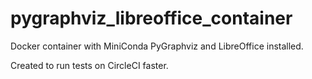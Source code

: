 # pygraphviz_libreoffice_container
Docker container with MiniConda PyGraphviz and LibreOffice installed.

Created to run tests on CircleCI faster.
